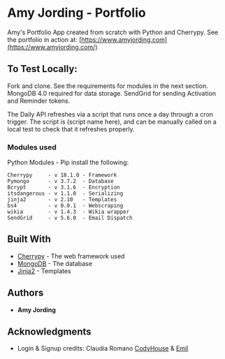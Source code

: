 # Amy Jording - Portfolio

Amy's Portfolio App created from scratch with Python and Cherrypy. See the portfolio in action at: [https://www.amyjording.com](https://www.amyjording.com/) 

## To Test Locally:

Fork and clone. See the requirements for modules in the next section.
MongoDB 4.0 required for data storage.
SendGrid for sending Activation and Reminder tokens.

The Daily API refreshes via a script that runs once a day through a cron trigger.
The script is (script name here), and can be manually called on a local test to 
check that it refreshes properly.


### Modules used

Python Modules - Pip install the following:

```
Cherrypy     - v 18.1.0 - Framework
Pymongo      - v 3.7.2  - Database
Bcrypt       - v 3.1.6  - Encryption
itsdangerous - v 1.1.0  - Serializing
jinja2       - v 2.10   - Templates
bs4          - v 0.0.1  - Webscraping
wikia        - v 1.4.3  - Wikia wrapper
SendGrid     - v 5.6.0  - Email Dispatch

```

## Built With

* [Cherrypy](https://cherrypy.org/) - The web framework used
* [MongoDB](https://www.mongodb.com/) - The database
* [Jinja2](http://jinja.pocoo.org/) - Templates


## Authors

* **Amy Jording**


## Acknowledgments

* Login & Signup credits: Claudia Romano [CodyHouse](https://codyhouse.co/) & [Emil](https://codepen.io/emilcarlsson/pen/XbZprZ)

